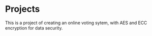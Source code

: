 # Projects

This is a project of creating an online voting sytem, with AES and ECC encryption for data security.
